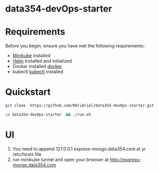 # data354-devOps-starter

# Requirements

Before you begin, ensure you have met the following requirements:

- [Minikube](https://minikube.sigs.k8s.io/docs/start/) installed
- [Helm](https://helm.sh/docs/intro/install/) installed and initialized
- Docker installed [docker](https://docs.docker.com/engine/install/)
- kubectl [kubectl](https://kubernetes.io/docs/tasks/tools/install-kubectl-linux/) installed
  
# Quickstart
```bash
git clone  https://github.com/NdriAriel/data354-devOps-starter.git  

cd data354-devOps-starter  && ./run.sh
```
# UI

1. You need to append 127.0.0.1 express-mongo.data354.com at yr /etc/hosts file  
2. run minikube tunnel and open your brwoser at http://express-mongo.data354.com


